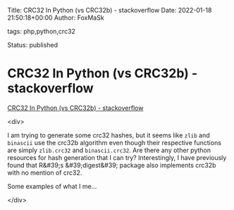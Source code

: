 Title: CRC32 In Python (vs CRC32b) - stackoverflow
Date: 2022-01-18 21:50:18+00:00
Author: FoxMaSk 

tags: php,python,crc32

Status: published





# CRC32 In Python (vs CRC32b) - stackoverflow

[CRC32 In Python (vs CRC32b) - stackoverflow](https://stackoverflow.com/questions/50842434/crc32-in-python-vs-crc32b/50843127#50843127)

&lt;div&gt;

I am trying to generate some crc32 hashes, but it seems like `zlib` and
`binascii` use the crc32b algorithm even though their respective
functions are simply `zlib.crc32` and `binascii.crc32`. Are there any
other python resources for hash generation that I can try?
Interestingly, I have previously found that R\&#39;s \&#39;digest\&#39; package also
implements crc32b with no mention of crc32.

Some examples of what I me...

&lt;/div&gt;